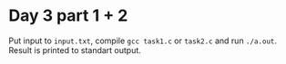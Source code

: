 # Day 3 part 1 + 2

Put input to `input.txt`, compile `gcc task1.c` or `task2.c` and run `./a.out`. Result is printed to standart output.

